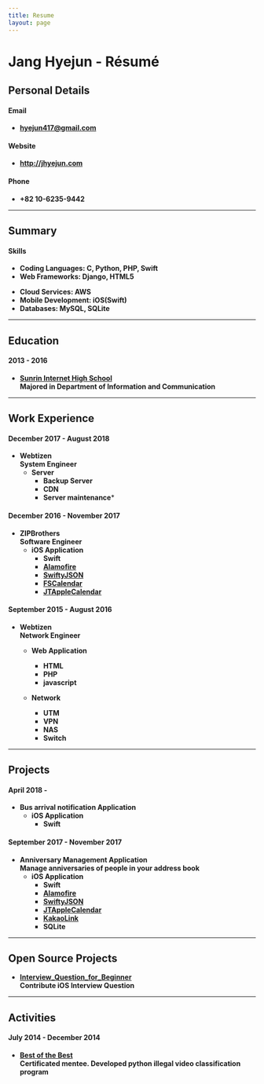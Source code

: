 ```yaml
---
title: Resume
layout: page
---
```


# Jang Hyejun - Résumé

## Personal Details

#### Email
- **<hyejun417@gmail.com>**

#### Website
- **<http://jhyejun.com>**

#### Phone
- **+82 10-6235-9442**

---

## Summary

<!-- #### Interests
- **Mobile application development**
- **Test Driven Development**
- **RxSwift** -->

#### Skills
- **Coding Languages: C, Python, PHP, Swift**
- **Web Frameworks: Django, HTML5**
<!-- - **Web Servers: Ngnix** -->
- **Cloud Services: AWS**
- **Mobile Development: iOS(Swift)**
- **Databases: MySQL, SQLite**

---

## Education

#### 2013 - 2016
- **[Sunrin Internet High School](http://www.sunrint.hs.kr)**<br>
**Majored in Department of Information and Communication**

---

## Work Experience

<!-- #### September 2018 -
- **[Estmob](https://send-anywhere.com/ko/product)**
**iOS Developer**
	- **iOS Application** -->

#### December 2017 - August 2018
- **Webtizen**<br>
**System Engineer**
	- **Server**
		- **Backup Server**
		- **CDN**
		- **Server maintenance***

#### December 2016 - November 2017
- **ZIPBrothers**<br>
**Software Engineer**
	- **iOS Application**
		- **Swift**
		- **[Alamofire](https://github.com/Alamofire/Alamofire)**
		- **[SwiftyJSON](https://github.com/SwiftyJSON/SwiftyJSON)**
		- **[FSCalendar](https://github.com/WenchaoD/FSCalendar)**
		- **[JTAppleCalendar](https://github.com/patchthecode/JTAppleCalendar)**

#### September 2015 - August 2016
- **Webtizen**<br>
**Network Engineer**
	- **Web Application**
		- **HTML**
		- **PHP**
		- **javascript**

	- **Network**
		- **UTM**
		- **VPN**
		- **NAS**
		- **Switch**

---

## Projects

#### April 2018 - 
- **Bus arrival notification Application**
	- **iOS Application**
		- **Swift**

#### September 2017 - November 2017
- **Anniversary Management Application**<br>
**Manage anniversaries of people in your address book**
	- **iOS Application**
		- **Swift**
		- **[Alamofire](https://github.com/Alamofire/Alamofire)**
		- **[SwiftyJSON](https://github.com/SwiftyJSON/SwiftyJSON)**
		- **[JTAppleCalendar](https://github.com/patchthecode/JTAppleCalendar)**
		- **[KakaoLink](https://developers.kakao.com/docs/android/kakaotalk-link)**
		- **SQLite**

---

## Open Source Projects
- **[Interview_Question_for_Beginner](https://github.com/JaeYeopHan/Interview_Question_for_Beginner)**<br>
**Contribute iOS Interview Question**

---

## Activities

#### July 2014 - December 2014
- **[Best of the Best](https://www.kitribob.kr)**<br>
**Certificated mentee. Developed python illegal video classification program**
